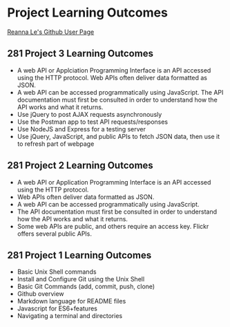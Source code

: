 # Project Learning Outcomes
[Reanna Le's Github User Page](https://reannal.github.io/)

## 281 Project 3 Learning Outcomes
- A web API or Applciation Programming Interface is an API accessed using the HTTP protocol. Web APIs often deliver data formatted as JSON.
- A web API can be accessed programmatically using JavaScript. The API documentation must first be consulted in order to understand how the API works and what it returns.
- Use jQuery to post AJAX requests asynchronously
- Use the Postman app to test API requests/responses
- Use NodeJS and Express for a testing server
- Use jQuery, JavaScript, and public APIs to fetch JSON data, then use it to refresh part of webpage

## 281 Project 2 Learning Outcomes
- A web API or Application Programming Interface is an API
accessed using the HTTP protocol.
- Web APIs often deliver data formatted as JSON.
- A web API can be accessed programmatically using JavaScript.
- The API documentation must first be consulted in order to
understand how the API works and what it returns.
- Some web APIs are public, and others require an access key.
Flickr offers several public APIs.

## 281 Project 1 Learning Outcomes
- Basic Unix Shell commands
- Install and Configure Git using the Unix Shell
- Basic Git Commands (add, commit, push, clone)
- Github overview
- Markdown language for README files
- Javascript for ES6+features
- Navigating a terminal and directories
